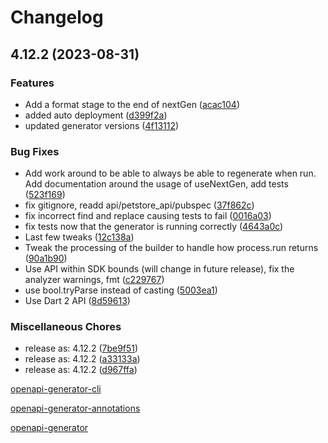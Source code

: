 # Changelog

## 4.12.2 (2023-08-31)


### Features

* Add a format stage to the end of nextGen ([acac104](https://github.com/gibahjoe/openapi-generator-dart/commit/acac1044cbd6161c5a959a178a120fbf010f5c27))
* added auto deployment ([d399f2a](https://github.com/gibahjoe/openapi-generator-dart/commit/d399f2a98d73c5e2816036cd70d1cf2954fe23dd))
* updated generator versions ([4f13112](https://github.com/gibahjoe/openapi-generator-dart/commit/4f13112fc0e8cbb16c17e38bfdfee34d65473291))


### Bug Fixes

* Add work around to be able to always be able to regenerate when run. Add documentation around the usage of useNextGen, add tests ([523f169](https://github.com/gibahjoe/openapi-generator-dart/commit/523f169159a3607487342b71fdd155d5fb50acfe))
* fix gitignore, readd api/petstore_api/pubspec ([37f862c](https://github.com/gibahjoe/openapi-generator-dart/commit/37f862c81db924a14a8b11beffca51e055c3acec))
* fix incorrect find and replace causing tests to fail ([0016a03](https://github.com/gibahjoe/openapi-generator-dart/commit/0016a031e3a7447f2deab1fa4e49ed228a29dc82))
* fix tests now that the generator is running correctly ([4643a0c](https://github.com/gibahjoe/openapi-generator-dart/commit/4643a0ce57fea053a47a41291c8ba07312390a43))
* Last few tweaks ([12c138a](https://github.com/gibahjoe/openapi-generator-dart/commit/12c138a2fcc99a30305fc2a143dbf85d12f0df7b))
* Tweak the processing of the builder to handle how process.run returns ([90a1b90](https://github.com/gibahjoe/openapi-generator-dart/commit/90a1b90143661c9d9dd02ab6a4481ece99e9a221))
* Use API within SDK bounds (will change in future release), fix the analyzer warnings, fmt ([c229767](https://github.com/gibahjoe/openapi-generator-dart/commit/c2297675d7cb5217a33fe476a3784e1a18a13612))
* use bool.tryParse instead of casting ([5003ea1](https://github.com/gibahjoe/openapi-generator-dart/commit/5003ea11a3af43b90bdb59aea01b66bc06036f39))
* Use Dart 2 API ([8d59613](https://github.com/gibahjoe/openapi-generator-dart/commit/8d596135d4b7700cb37b14134a15904a3b32f049))


### Miscellaneous Chores

* release as: 4.12.2 ([7be9f51](https://github.com/gibahjoe/openapi-generator-dart/commit/7be9f51e8c0b6c5812c4e854cf9a77e170567c3d))
* release as: 4.12.2 ([a33133a](https://github.com/gibahjoe/openapi-generator-dart/commit/a33133a23902f0fcc0551be8ec346b3f85946b88))
* release as: 4.12.2 ([d967ffa](https://github.com/gibahjoe/openapi-generator-dart/commit/d967ffa03cfbc364a11101531679a34b656c8fb5))

[openapi-generator-cli](openapi-generator-cli%2FCHANGELOG.md)

[openapi-generator-annotations](openapi-generator-annotations%2FCHANGELOG.md)

[openapi-generator](openapi-generator%2FCHANGELOG.md)
